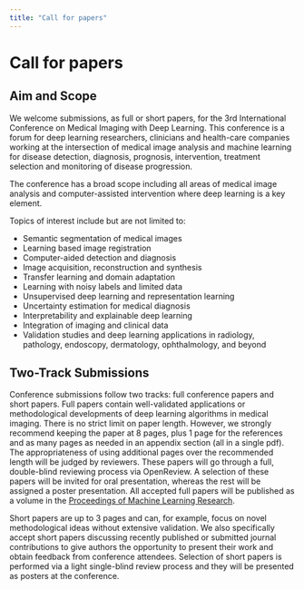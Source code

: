 ```yaml
---
title: "Call for papers"
---
```


# Call for papers

## Aim and Scope

We welcome submissions, as full or short papers, for the 3rd International Conference on Medical Imaging with Deep Learning. This conference is a forum for deep learning researchers, clinicians and health-care companies working at the intersection of medical image analysis and machine learning for disease detection, diagnosis, prognosis, intervention, treatment selection and monitoring of disease progression.

The conference has a broad scope including all areas of medical image analysis and computer-assisted intervention where deep learning is a key element.

Topics of interest include but are not limited to:

* Semantic segmentation of medical images
* Learning based image registration
* Computer-aided detection and diagnosis
* Image acquisition, reconstruction and synthesis
* Transfer learning and domain adaptation
* Learning with noisy labels and limited data
* Unsupervised deep learning and representation learning
* Uncertainty estimation for medical diagnosis
* Interpretability and explainable deep learning
* Integration of imaging and clinical data
* Validation studies and deep learning applications in radiology, pathology, endoscopy, dermatology, ophthalmology, and beyond

## Two-Track Submissions

Conference submissions follow two tracks: full conference papers and short papers. Full papers contain well-validated applications or methodological developments of deep learning algorithms in medical imaging. There is no strict limit on paper length. However, we strongly recommend keeping the paper at 8 pages, plus 1 page for the references and as many pages as needed in an appendix section (all in a single pdf). The appropriateness of using additional pages over the recommended length will be judged by reviewers. These papers will go through a full, double-blind reviewing process via OpenReview. A selection of these papers will be invited for oral presentation, whereas the rest will be assigned a poster presentation. All accepted full papers will be published as a volume in the [Proceedings of Machine Learning Research](http://proceedings.mlr.press/).

Short papers are up to 3 pages and can, for example, focus on novel methodological ideas without extensive validation. We also specifically accept short papers discussing recently published or submitted journal contributions to give authors the opportunity to present their work and obtain feedback from conference attendees. Selection of short papers is performed via a light single-blind review process and they will be presented as posters at the conference.
